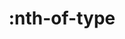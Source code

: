 ---
title: ":nth-of-type"
category: css
last_test_date: "2019-10-19"
test_url: "/tests/css-selectors-pseudo-classes.html"
test_results_url: "https://app.emailonacid.com/app/acidtest/cl8ZYgIGE372fkVVuJkwNJDd7B4JUpo23Nz6qANcSlRUA/list"
stats: {
    apple-mail: {
        macos: {
            "12.4":"y"
        },
        ios: {
            "13.1":"y"
        }
    },
    gmail: {
        desktop-webmail: {
            "2019-10":"n"
        },
        ios: {
            "2019-10":"n"
        },
        android: {
            "2019-10":"n"
        },
        mobile-webmail: {
            "2020-02": "n"
        }
    },
    orange: {
        desktop-webmail: {
            "2019-10":"y",
            "2021-03":"y"
        },
        ios: {
            "2019-10":"y"
        },
        android: {
            "2019-10":"y"
        }
    },
    outlook: {
        windows: {
            "2003":"n",
            "2007":"n",
            "2010":"n",
            "2013":"n",
            "2016":"n",
            "2019":"n"
        },
        windows-10-mail: {
            "2019-10":"n"
        },
        macos: {
            "2011":"y",
            "2016":"y"
        },
        outlook-com: {
            "2019-10":"a #1"
        },
        ios: {
            "2.51.1":"y",
            "4.7.1":"n"
        },
        android: {
            "2019-10":"n"
        }
    },
    samsung-email: {
        android: {
            "6.0":"y"
        }
    },
    sfr: {
        desktop-webmail: {
            "2019-10":"y"
        },
        ios: {
            "2019-10":"n"
        },
        android: {
            "2019-10":"n"
        }
    },
    thunderbird: {
        macos: {
            "60.3":"y"
        }
    },
    aol: {
        desktop-webmail: {
            "2019-10":"n #2"
        },
        ios: {
            "2019-10":"n #2"
        },
        android: {
            "2019-10":"n #2"
        }
    },
    yahoo: {
        desktop-webmail: {
            "2019-10":"n #2"
        },
        ios: {
            "2019-10":"n #2"
        },
        android: {
            "2019-10":"n #2"
        }
    },
    protonmail: {
        desktop-webmail: {
            "2020-03":"n"
        },
        ios: {
            "2020-03":"n"
        },
        android: {
            "2020-03":"n"
        }
    },
    hey: {
        desktop-webmail: {
            "2020-06":"y"
        }
    },
    mail-ru: {
        desktop-webmail: {
            "2020-10":"n"
        }
    }
}
notes_by_num: {
    "1": "Partial. Only supported on type selectors.",
    "2": "Not supported. Removes the parenthesis part."
}
links: {
    "Can I use: :nth-of-type":"https://caniuse.com/#feat=mdn-css_selectors_nth-of-type",
    "MDN: :nth-of-type":"https://developer.mozilla.org/en-US/docs/Web/CSS/:nth-of-type"
}
---